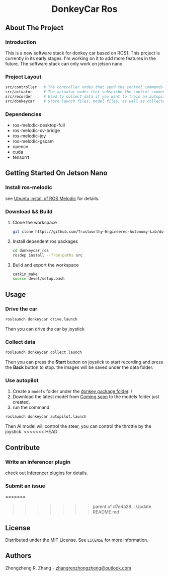 <!-- PROJECT LOGO -->
<br />
<p align="center">
  <h1 align="center">DonkeyCar Ros</h1>
</p>


<!-- ABOUT THE PROJECT -->
## About The Project
### Introduction
This is a new software stack for donkey car based on ROS1. This project is currently in its early stages. I'm working on it to add more features in the future.
The software stack can only work on jetson nano.

### Project Layout
```bash
src/controller   # The controller nodes that send the control commends based on user operations or neural network
src/actuator     # The actuator nodes that subscirbe the control commends and control the steer and motor
src/recorder     # Used to collect data if you want to train an autopilot
src/donkeycar    # Store launch files, model files, as well as collected data
```
### Dependencies
- ros-melodic-desktop-full
- ros-melodic-cv-bridge
- ros-melodic-joy
- ros-melodic-gscam
- opencv
- cuda
- tensorrt

<!-- GETTING STARTED -->
## Getting Started On Jetson Nano

### Install ros-melodic

see [Ubuntu install of ROS Melodic](https://wiki.ros.org/melodic/Installation/Ubuntu) for details.

### Download && Build
1. Clone the workspace
   ```bash
   git clone https://github.com/Trustworthy-Engineered-Autonomy-Lab/donkeycar_ros.git
   ```
2. Install dependent ros packages
   ```bash
   cd donkeycar_ros
   rosdep install --from-paths src
   ```
3. Build and export the workspace
   ```bash
   catkin_make
   source devel/setup.bash
   ```
   
<!-- USAGE EXAMPLES -->
## Usage
### Drive the car
```bash
roslaunch donkeycar drive.launch
```
Then you can drive the car by joystick
### Collect data
```bash
roslaunch donkeycar collect.launch
```
Then you can press the **Start** button on joystick to start recording and press the **Back** button to stop. the images will be saved under the data folder.
### Use autopilot
1. Create a `models` folder under the [donkey package folder](./src/donkeycar/). \
2. Download the latest model from [Coming soon]() to the models folder just created.
3. run the command
```bash
roslaunch donkeycar autopilot.launch
```
Then AI model will control the steer, you can control the throttle by the joystick.
<<<<<<< HEAD
## Contribute
### Write an inferencer plugin
check out [Inferencer plugins](./src/inferencer/README.md) for details.
### Submit an issue

=======
>>>>>>> parent of d7e4a28... Update README.md
<!-- LICENSE -->
## License

Distributed under the MIT License. See `LICENSE` for more information.


<!-- Authors -->
## Authors

Zhongzheng R. Zhang - zhangrenzhongzheng@outlook.com
